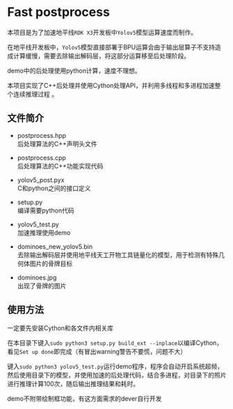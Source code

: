 # Fast postprocess
本项目是为了加速地平线`RDK X3`开发板中`Yolov5`模型运算速度而制作。  

在地平线开发板中，`Yolov5`模型直接部署于BPU运算会由于输出层算子不支持造成计算缓慢，需要去除输出解码层，将这部分运算移至后处理阶段。  

demo中的后处理使用python计算，速度不理想。  

本项目实现了C++后处理并使用Cython处理API，并利用多线程和多进程加速整个连续推理过程  。


## 文件简介
- postprocess.hpp   
  后处理算法的C++声明头文件  
  
- postprocess.cpp  
  后处理算法的C++功能实现代码
  
- yolov5_post.pyx  
  C和python之间的接口定义  
  
- setup.py  
  编译需要python代码  
  
- yolov5_test.py  
  加速推理使用demo  
  
- dominoes_new_yolov5.bin  
  去除输出解码层并使用地平线天工开物工具链量化的模型，用于检测有特殊几何体图片的骨牌目标  
  
- dominoes.jpg   
出现了骨牌的图片  

## 使用方法
一定要先安装Cython和各文件内相关库  

在本目录下键入`sudo python3 setup.py build_ext --inplace`以编译Cython，看见`Set up done`即完成（有冒出warning警告不要慌，问题不大）  

键入`sudo python3 yolov5_test.py`运行demo程序，程序会自动开启系统超频，然后使用目录下的模型，并使用加速的后处理代码，结合多进程，对目录下的照片进行推理计算100次，随后输出推理结果和耗时。  

demo不附带绘制框功能，有这方面需求的dever自行开发